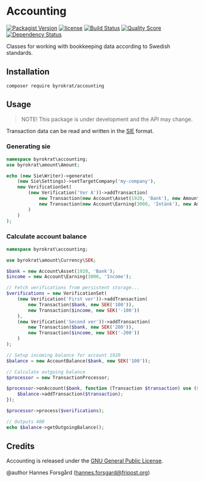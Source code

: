 # Accounting

[![Packagist Version](https://img.shields.io/packagist/v/byrokrat/accounting.svg?style=flat-square)](https://packagist.org/packages/byrokrat/accounting)
[![license](https://img.shields.io/github/license/byrokrat/accounting.svg?maxAge=2592000&style=flat-square)](LICENSE)
[![Build Status](https://img.shields.io/travis/byrokrat/accounting/master.svg?style=flat-square)](https://travis-ci.org/byrokrat/accounting)
[![Quality Score](https://img.shields.io/scrutinizer/g/byrokrat/accounting.svg?style=flat-square)](https://scrutinizer-ci.com/g/byrokrat/accounting)
[![Dependency Status](https://img.shields.io/gemnasium/byrokrat/accounting.svg?style=flat-square)](https://gemnasium.com/byrokrat/accounting)


Classes for working with bookkeeping data according to Swedish standards.

Installation
------------
```shell
composer require byrokrat/accounting
```

Usage
-----
> NOTE! This package is under development and the API may change.

Transaction data can be read and written in the [SIE](http://www.sie.se/) format.

### Generating sie
<!-- @expectOutput /^\#FLAGGA 0/ -->
```php
namespace byrokrat\accounting;
use byrokrat\amount\Amount;

echo (new Sie\Writer)->generate(
    (new Sie\Settings)->setTargetCompany('my-company'),
    new VerificationSet(
        (new Verification('Ver A'))->addTransaction(
            new Transaction(new Account\Asset(1920, 'Bank'), new Amount('100')),
            new Transaction(new Account\Earning(3000, 'Intänk'), new Amount('-100'))
        )
    )
);
```

### Calculate account balance
<!-- @expectOutput /^400\.00$/ -->
```php
namespace byrokrat\accounting;

use byrokrat\amount\Currency\SEK;

$bank = new Account\Asset(1920, 'Bank');
$income = new Account\Earning(3000, 'Income');

// Fetch verifications from persistent storage...
$verifications = new VerificationSet(
    (new Verification('First ver'))->addTransaction(
        new Transaction($bank, new SEK('100')),
        new Transaction($income, new SEK('-100'))
    ),
    (new Verification('Second ver'))->addTransaction(
        new Transaction($bank, new SEK('200')),
        new Transaction($income, new SEK('-200'))
    )
);

// Setup incoming balance for account 1920
$balance = new AccountBalance($bank, new SEK('100'));

// Calculate outgoing balance
$processor = new TransactionProcessor;

$processor->onAccount($bank, function (Transaction $transaction) use ($balance) {
    $balance->addTransaction($transaction);
});

$processor->process($verifications);

// Outputs 400
echo $balance->getOutgoingBalance();
```

Credits
-------
Accounting is released under the [GNU General Public License](LICENSE).

@author Hannes Forsgård (hannes.forsgard@fripost.org)
